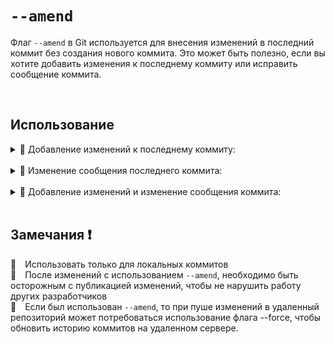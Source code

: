 # `--amend`

Флаг `--amend` в Git используется для внесения изменений в последний коммит без создания нового коммита. Это может быть полезно, если вы хотите добавить изменения к последнему коммиту или исправить сообщение коммита.

<br>

## Использование

  <details>
  <summary> 🔹 Добавление изменений к последнему коммиту:</summary>
  <br>
  Если у вас есть незакоммиченные изменения и вы хотите добавить их к последнему коммиту, используйте следующую команду:
    
  ```bash
  git commit --amend
  ```
  </details>

  <br>

  <details>
  <summary> 🔹 Изменение сообщения последнего коммита:</summary>
  <br>
  Если вам нужно только изменить сообщение последнего коммита, выполните команду:
    
  ```bash
  git commit --amend -m "Новое сообщение коммита"
  ```
  </details>

  <br>
  
  <details>
   <summary> 🔹 Добавление изменений и изменение сообщения коммита:</summary>
  <br>
  Если вы хотите добавить изменения и обновить сообщение коммита, просто выполните команду git commit --amend, внесите изменения в индекс, измените сообщение и сохраните редактор
    
  ```bash
  git commit --amend"
  ```
  </details>

  <br>

  ## Замечания ❗

  🔵&emsp;Использовать только для локальных коммитов
  <br>
  🔵&emsp;После изменений с использованием `--amend`, необходимо быть осторожным с публикацией изменений, чтобы не нарушить работу других разработчиков
  <br>
  🔵&emsp;Если был использован `--amend`, то при пуше изменений в удаленный репозиторий может потребоваться использование флага --force, чтобы обновить историю коммитов на удаленном сервере. 
